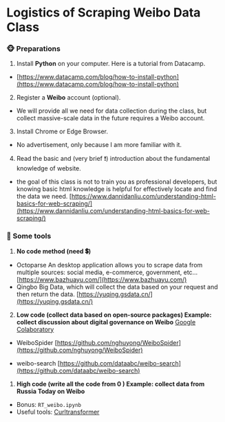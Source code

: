 # Logistics of Scraping Weibo Data Class

### 🐵 Preparations

1. Install **Python** on your computer. Here is a tutorial from Datacamp.

-  [https://www.datacamp.com/blog/how-to-install-python](https://www.datacamp.com/blog/how-to-install-python)

2. Register a **Weibo** account (optional).
- We will provide all we need for data collection during the class, but collect massive-scale data in the future requires a Weibo account.
  
3. Install Chrome or Edge Browser. 
- No advertisement, only because I am more familiar with it.
  
4. Read the basic and (very brief ❗) introduction about the fundamental knowledge of website.

- the goal of this class is not to train you as professional developers, but knowing basic html knowledge is helpful for effectively locate and find the data we need. 
[https://www.dannidanliu.com/understanding-html-basics-for-web-scraping/](https://www.dannidanliu.com/understanding-html-basics-for-web-scraping/)
  


### 🐶 Some tools

1. **No code method (need 💲)**
- Octoparse An desktop application allows you to scrape data from multiple sources: social media, e-commerce, government, etc…
[https://www.bazhuayu.com/](https://www.bazhuayu.com/)
- Qingbo Big Data, which will collect the data based on your request and then return the data.
[https://yuqing.gsdata.cn/](https://yuqing.gsdata.cn/)
2. **Low code  (collect data based on open-source packages)
Example: collect discussion about digital governance on Weibo**
[Google Colaboratory](https://colab.research.google.com/drive/1ihQyXTPRplaBYdb7j6e7QBKV9JXX4quz?usp=drive_link)

- WeiboSpider
[https://github.com/nghuyong/WeiboSpider](https://github.com/nghuyong/WeiboSpider)

- weibo-search
[https://github.com/dataabc/weibo-search](https://github.com/dataabc/weibo-search)

1. **High code (write all the code from 0 )
Example: collect data from Russia Today on Weibo**
- Bonus: ```RT_weibo.ipynb```
- Useful tools: [Curltransformer](https://curlconverter.com/)
